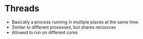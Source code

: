 # Threads
* Basically a process running in multiple places at the same time
* Similar to different processes, but shares recources
* Allowed to run on different cores
